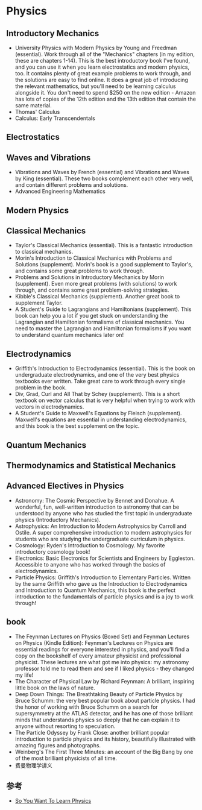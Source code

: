 # Physics

## Introductory Mechanics

* University Physics with Modern Physics by Young and Freedman (essential). Work through all of the "Mechanics" chapters (in my edition, these are chapters 1-14). This is the best introductory book I've found, and you can use it when you learn electrostatics and modern physics, too. It contains plenty of great example problems to work through, and the solutions are easy to find online. It does a great job of introducing the relevant mathematics, but you'll need to be learning calculus alongside it. You don't need to spend $250 on the new edition - Amazon has lots of copies of the 12th edition and the 13th edition that contain the same material.
* Thomas' Calculus
* Calculus: Early Transcendentals

## Electrostatics

## Waves and Vibrations

* Vibrations and Waves by French (essential) and Vibrations and Waves by King (essential). These two books complement each other very well, and contain different problems and solutions.
* Advanced Engineering Mathematics

## Modern Physics

## Classical Mechanics

* Taylor's Classical Mechanics (essential). This is a fantastic introduction to classical mechanics.
* Morin's Introduction to Classical Mechanics with Problems and Solutions (supplement). Morin's book is a good supplement to Taylor's, and contains some great problems to work through.
* Problems and Solutions in Introductory Mechanics by Morin (supplement). Even more great problems (with solutions) to work through, and contains some great problem-solving strategies.
* Kibble's Classical Mechanics (supplement). Another great book to supplement Taylor.
* A Student's Guide to Lagrangians and Hamiltonians (supplement). This book can help you a lot if you get stuck on understanding the Lagrangian and Hamiltonian formalisms of classical mechanics. You need to master the Lagrangian and Hamiltonian formalisms if you want to understand quantum mechanics later on!

## Electrodynamics

* Griffith's Introduction to Electrodynamics (essential). This is the book on undergraduate electrodynamics, and one of the very best physics textbooks ever written. Take great care to work through every single problem in the book.
* Div, Grad, Curl and All That by Schey (supplement). This is a short textbook on vector calculus that is very helpful when trying to work with vectors in electrodynamics.
* A Student's Guide to Maxwell's Equations by Fleisch (supplement). Maxwell's equations are essential in understanding electrodynamics, and this book is the best supplement on the topic.

## Quantum Mechanics

## Thermodynamics and Statistical Mechanics

## Advanced Electives in Physics

* Astronomy: The Cosmic Perspective by Bennet and Donahue. A wonderful, fun, well-written introduction to astronomy that can be understood by anyone who has studied the first topic in undergraduate physics (Introductory Mechanics).
* Astrophysics: An Introduction to Modern Astrophysics by Carroll and Ostile. A super comprehensive introduction to modern astrophysics for students who are studying the undergraduate curriculum in physics.
* Cosmology: Ryden's Introduction to Cosmology. My favorite introductory cosmology book!
* Electronics: Basic Electronics for Scientists and Engineers by Eggleston. Accessible to anyone who has worked through the basics of electrodynamics.
* Particle Physics: Griffith's Introduction to Elementary Particles. Written by the same Griffith who gave us the Introduction to Electrodynamics and Introduction to Quantum Mechanics, this book is the perfect introduction to the fundamentals of particle physics and is a joy to work through!

## book

* The Feynman Lectures on Physics (Boxed Set) and Feynman Lectures on Physics (Kindle Edition): Feynman's Lectures on Physics are essential readings for everyone interested in physics, and you'll find a copy on the bookshelf of every amateur physicist and professional physicist. These lectures are what got me into physics: my astronomy professor told me to read them and see if I liked physics - they changed my life!
* The Character of Physical Law by Richard Feynman: A brilliant, inspiring little book on the laws of nature.
* Deep Down Things: The Breathtaking Beauty of Particle Physics by Bruce Schumm: the very best popular book about particle physics. I had the honor of working with Bruce Schumm on a search for supersymmetry at the ATLAS detector, and he has one of those brilliant minds that understands physics so deeply that he can explain it to anyone without resorting to speculation.
* The Particle Odyssey by Frank Close: another brilliant popular introduction to particle physics and its history, beautifully illustrated with amazing figures and photographs.
* Weinberg's The First Three Minutes: an account of the Big Bang by one of the most brilliant physicists of all time.
* 费曼物理学讲义

## 参考

* [So You Want To Learn Physics](https://www.susanjfowler.com/blog/2016/8/13/so-you-want-to-learn-physics)
